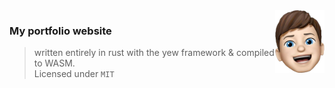 <img src="src/assets/images/logo.png" align="right" height="100" />

### My portfolio website 
> written entirely in rust with the yew framework & compiled to WASM.  
> Licensed under `MIT`

	
</a>
